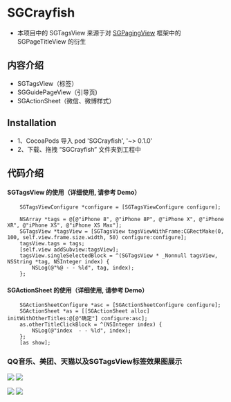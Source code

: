 # SGCrayfish


* 本项目中的 SGTagsView 来源于对 [SGPagingView](https://github.com/kingsic/SGPagingView) 框架中的 SGPageTitleView 的衍生


## 内容介绍
* SGTagsView（标签）
* SGGuidePageView（引导页)
* SGActionSheet（微信、微博样式）


## Installation
* 1、CocoaPods 导入 pod 'SGCrayfish', '~> 0.1.0'
* 2、下载、拖拽 “SGCrayfish” 文件夹到工程中

## 代码介绍
#### SGTagsView 的使用（详细使用, 请参考 Demo）
``` 
    SGTagsViewConfigure *configure = [SGTagsViewConfigure configure];

    NSArray *tags = @[@"iPhone 8", @"iPhone 8P", @"iPhone X", @"iPhone XR", @"iPhone XS", @"iPhone XS Max"];
    SGTagsView *tagsView = [SGTagsView tagsViewWithFrame:CGRectMake(0, 100, self.view.frame.size.width, 50) configure:configure];
    tagsView.tags = tags;
    [self.view addSubview:tagsView];
    tagsView.singleSelectedBlock = ^(SGTagsView * _Nonnull tagsView, NSString *tag, NSInteger index) {
        NSLog(@"%@ - - %ld", tag, index);
    };
```

#### SGActionSheet 的使用（详细使用, 请参考 Demo）
``` 
    SGActionSheetConfigure *asc = [SGActionSheetConfigure configure];
    SGActionSheet *as = [[SGActionSheet alloc] initWithOtherTitles:@[@"确定"] configure:asc];
    as.otherTitleClickBlock = ^(NSInteger index) {
        NSLog(@"index  - - %ld", index);
    };
    [as show];
```


### QQ音乐、美团、天猫以及SGTagsView标签效果图展示<br>
![](https://github.com/kingsic/Useless/blob/master/SGRichView/SGTagsView_QQ.png)      ![](https://github.com/kingsic/Useless/blob/master/SGRichView/SGTagsView_MT.png)

![](https://github.com/kingsic/Useless/blob/master/SGRichView/SGTagsView_Tmall.png)      ![](https://github.com/kingsic/Useless/blob/master/SGRichView/SGTagsView_mine.png)
